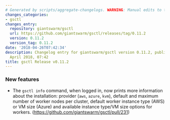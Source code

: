 ```yaml
---
# Generated by scripts/aggregate-changelogs. WARNING: Manual edits to this files will be overwritten.
changes_categories:
- gsctl
changes_entry:
  repository: giantswarm/gsctl
  url: https://github.com/giantswarm/gsctl/releases/tag/0.11.2
  version: 0.11.2
  version_tag: 0.11.2
date: '2018-04-26T07:42:34'
description: Changelog entry for giantswarm/gsctl version 0.11.2, published on 26
  April 2018, 07:42
title: gsctl Release v0.11.2
---
```


### New features

- The `gsctl info` command, when logged in, now prints more information about the installation: provider (`aws`, `azure`, `kvm`), default and maximum number of worker nodes per cluster, default worker instance type (AWS) or VM size (Azure) and available instance type/VM size options for workers. (https://github.com/giantswarm/gsctl/pull/231)


